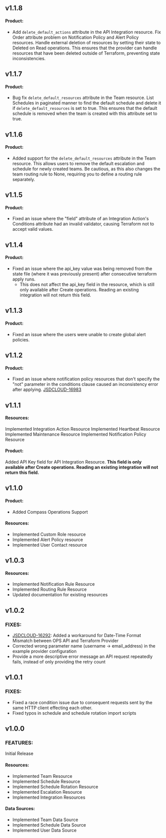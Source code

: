 ## v1.1.8

#### Product:

- Add `delete_default_actions` attribute in the API Integration resource. Fix Order attribute problem on Notification Policy and Alert Policy resources. Handle external deletion of resources by setting their state to Deleted on Read operations. This ensures that the provider can handle resources that have been deleted outside of Terraform, preventing state inconsistencies.
## v1.1.7

#### Product:

- Bug fix `delete_default_resources` attribute in the Team resource. List Schedules in paginated manner to find the default schedule and delete it if `delete_default_resources` is set to true. This ensures that the default schedule is removed when the team is created with this attribute set to true.
## v1.1.6

#### Product:

- Added support for the `delete_default_resources` attribute in the Team resource. This allows users to remove the default escalation and schedule for newly created teams. Be cautious, as this also changes the team routing rule to None, requiring you to define a routing rule separately.


## v1.1.5

#### Product:

- Fixed an issue where the "field" attribute of an Integration Action's Conditions attribute had an invalid validator, causing Terraform not to accept valid values.

## v1.1.4

#### Product:

- Fixed an issue where the api_key value was being removed from the state file (where it was previously present) after consecutive terraform apply runs.
  - This does not affect the api_key field in the resource, which is still only available after Create operations. Reading an existing integration will not return this field.

## v1.1.3

#### Product:

- Fixed an issue where the users were unable to create global alert policies.

## v1.1.2

#### Product:

- Fixed an issue where notification policy resources that don't specify the "not" parameter in the conditions clause caused an inconsistency error after applying. [JSDCLOUD-16983](https://jira.atlassian.com/browse/JSDCLOUD-16983)

## v1.1.1

#### Resources:

Implemented Integration Action Resource
Implemented Heartbeat Resource
Implemented Maintenance Resource
Implemented Notification Policy Resource

#### Product:
Added API Key field for API Integration Resource. **This field is only available after Create operations. Reading an existing integration will not return this field.**

## v1.1.0

#### Product:

- Added Compass Operations Support

#### Resources:

- Implemented Custom Role resource 
- Implemented Alert Policy resource 
- Implemented User Contact resource

## v1.0.3

#### Resources:

- Implemented Notification Rule Resource
- Implemented Routing Rule Resource
- Updated documentation for existing resources

## v1.0.2

### FIXES:

- [JSDCLOUD-16292](https://jira.atlassian.com/browse/JSDCLOUD-16292): Added a workaround for Date-Time Format Mismatch between OPS API and Terraform Provider
- Corrected wrong parameter name (username -> email_address) in the example provider configuration
- Provide a more descriptive error message an API request repeatedly fails, instead of only providing the retry count

## v1.0.1

### FIXES:

- Fixed a race condition issue due to consequent requests sent by the same HTTP client effecting each other.
- Fixed typos in schedule and schedule rotation import scripts

## v1.0.0

### FEATURES:

Initial Release

#### Resources:

- Implemented Team Resource
- Implemented Schedule Resource
- Implemented Schedule Rotation Resource
- Implemented Escalation Resource
- Implemented Integration Resources

#### Data Sources:

- Implemented Team Data Source
- Implemented Schedule Data Source
- Implemented User Data Source